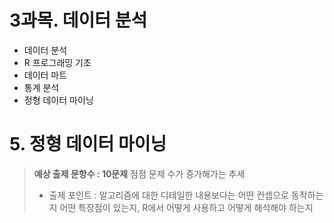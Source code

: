 # 3과목. 데이터 분석

* 데이터 분석
* R 프로그래밍 기초
* 데이터 마트
* 통계 분석
* 정형 데이터 마이닝



# 5. 정형 데이터 마이닝

> **예상 출제 문항수 : 10문제**
> 점점 문제 수가 증가해가는 추세
>
> * 출제 포인트 : 알고리즘에 대한 디테일한 내용보다는 어떤 컨셉으로 동작하는지 어떤 특장점이 있는지, R에서 어떻게 사용하고 어떻게 해석해야 하는지



